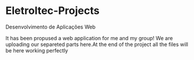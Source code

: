 # Eletroltec-Projects
Desenvolvimento de Aplicações Web

It has been propused a web application for me and my group!
We are uploading our separeted parts here.At the end of the project all the files will be here working perfectly
